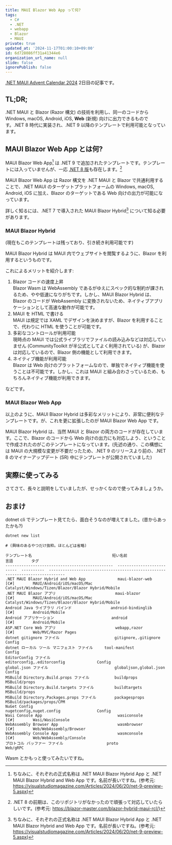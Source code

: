 ```yaml
---
title: MAUI Blazor Web App って何?
tags:
  - C#
  - .NET
  - webapp
  - Blazor
  - MAUI
private: true
updated_at: '2024-11-17T01:00:10+09:00'
id: 6d728086ff31a41344e6
organization_url_name: null
slide: false
ignorePublish: false
---
```


[.NET MAUI Advent Calendar 2024](https://qiita.com/advent-calendar/2024/dotnetmaui) 2日目の記事です。

## TL;DR;

.NET MAUI と Blazor (Razor 構文) の技術を利用し、同一のコードから Windows, macOS, Android, iOS, **Web** (新規) 向けに出力できるものです。.NET 8 時代に実装され、.NET 9 以降のテンプレートで利用可能となっています。

## MAUI Blazor Web App とは何?

MAUI Blazor Web App[^true-name] は .NET 9 で追加されたテンプレートです。テンプレートには入っていませんが、一応 [.NET 8 版](https://github.com/dotnet/blazor-samples/tree/main/8.0/MauiBlazorWeb)も存在します。[^net8-maui-blazor-web]

MAUI Blazor Web App は Razor 構文を .NET MAUI と Blazor で共通利用することで、.NET MAUI のターゲットプラットフォームの Windows, macOS, Android, iOS に加え、Blazor のターゲットである Web 向けの出力が可能になっています。

詳しく知るには、.NET 7 で導入された MAUI Blazor Hybrid[^true-name] について知る必要があります。

[^true-name]: ちなみに、それぞれの正式名称は .NET MAUI Blazor Hybrid App と .NET MAUI Blazor Hybrid and Web App です。名前が長いですね。(参考元: https://visualstudiomagazine.com/Articles/2024/06/20/net-9-preview-5.aspx)
[^net8-maui-blazor-web]: .NET 8 の前期は、このリポジトリがなかったので頑張って対応していたらしいです。(参考元: https://blazor-master.com/blazor-hybrid-maui-rcl/)

<!-- https://zenn.dev/microsoft/articles/blazor-dotnet8-all -->

### MAUI Blazor Hybrid

(現在もこのテンプレートは残っており、引き続き利用可能です)

MAUI Blazor Hybrid は MAUI 内でウェブサイトを閲覧するように、Blazor を利用するというものです。

これによるメリットを紹介します:
1. Blazor コードの速度上昇  
Blazor Wasm は WebAssembly であるがゆえにスペック的な制約が課されるため、やや低速になりがちです。しかし、MAUI Blazor Hybrid は、Blazor のコードが WebAssembly に変換されないため、ネイティブアプリケーションとして高速な動作が可能です。
1. MAUI を HTML で書ける  
MAUI は規定では XAML でデザインを決めますが、Blazor を利用することで、代わりに HTML を使うことが可能です。
1. 多彩なコントロールが利用可能  
現時点の MAUI では公式ライブラリでファイルの読み込みなどは対応していません (CommunityToolkit が半公式としてよく利用されている) が、Blazor は対応しているので、Blazor 側の機能として利用できます。
1. ネイティブ機能が利用可能  
Blazor は Web 向けのプラットフォームなので、単独でネイティブ機能を使うことは不可能です。しかし、これは MAUI と組み合わさっているため、もちろんネイティブ機能が利用できます。

などです。

<!-- https://learn.microsoft.com/ja-jp/aspnet/core/blazor/hybrid/tutorials/maui -->

### MAUI Blazor Web App

以上のように、MAUI Blazor Hybrid は多彩なメリットにより、非常に便利なテンプレートです。が、これを更に拡張したのが MAUI Blazor Web App です。

MAUI Blazor Hybrid は、当然 MAUI と Blazor の両方のコードが存在しています。ここで、Blazor のコードから Web 向けの出力にも対応しよう、ということで作成されたのがこのテンプレートになっています。(先述の通り、この構想には MAUI の大規模な変更が不要だったため、.NET 9 のリリースより前の、.NET 8 のマイナーアップデート (SR) 中にテンプレートが公開されていました)

<!-- 
https://learn.microsoft.com/ja-jp/aspnet/core/blazor/hybrid/tutorials/maui-blazor-web-app
https://learn.microsoft.com/ja-jp/aspnet/core/blazor/hybrid/reuse-razor-components
-->

## 実際に使ってみる

さてさて、長々と説明をしていましたが、せっかくなので使ってみましょうか。

<!-- 追記 -->

## おまけ

dotnet cli でテンプレート見てたら、面白そうなのが増えてました。(昔からあったかも?)

```shell
dotnet new list
```
```
# (興味のあるやつだけ抜粋。ほとんどは省略)

テンプレート名                                   短い名前                    言語        タグ                                                                         
-----------------------------------------------  --------------------------  ----------  -----------------------------------------------------------------------------
.NET MAUI Blazor Hybrid and Web App              maui-blazor-web             [C#]        MAUI/Android/iOS/macOS/Mac Catalyst/Windows/Tizen/Blazor/Blazor Hybrid/Mobile
.NET MAUI Blazor アプリ                          maui-blazor                 [C#]        MAUI/Android/iOS/macOS/Mac Catalyst/Windows/Tizen/Blazor/Blazor Hybrid/Mobile
Android Java ライブラリ バインド                 android-bindinglib          [C#]        Android/Mobile
Android アプリケーション                         android                     [C#]        Android/Mobile
ASP.NET Core Web アプリ                          webapp,razor                [C#]        Web/MVC/Razor Pages
dotnet gitignore ファイル                        gitignore,.gitignore                    Config
dotnet ローカル ツール マニフェスト ファイル     tool-manifest                           Config
EditorConfig ファイル                            editorconfig,.editorconfig              Config
global.json ファイル                             globaljson,global.json                  Config
MSBuild Directory.Build.props ファイル           buildprops                              MSBuild/props
MSBuild Directory.Build.targets ファイル         buildtargets                            MSBuild/props
MSBuild Directory.Packages.props ファイル        packagesprops                           MSBuild/packages/props/CPM
NuGet Config                                     nugetconfig,nuget.config                Config
Wasi Console App                                 wasiconsole                 [C#]        Wasi/WasiConsole
WebAssembly Browser App                          wasmbrowser                 [C#]        Web/WebAssembly/Browser
WebAssembly Console App                          wasmconsole                 [C#]        Web/WebAssembly/Console
プロトコル バッファー ファイル                   proto                                   Web/gRPC
```

Wasm とかもっと使ってみたいですね。
